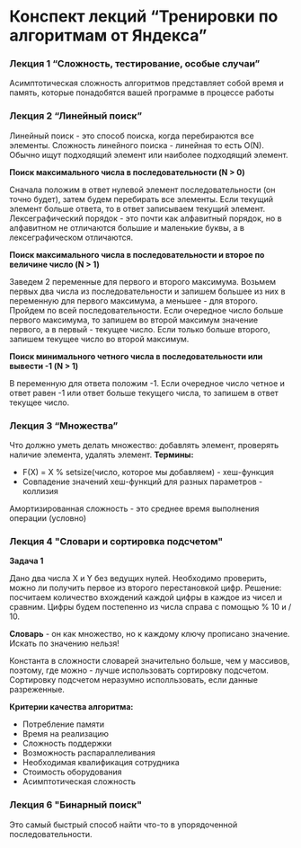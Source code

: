 # Конспект лекций “Тренировки по алгоритмам от Яндекса”

### Лекция 1 “Сложность, тестирование, особые случаи”

Асимптотическая сложность алгоритмов представляет собой время и память, которые понадобятся вашей программе в процессе работы

### Лекция 2 “Линейный поиск”

Линейный поиск - это способ поиска, когда перебираются все элементы. Сложность линейного поиска - линейная то есть O(N). Обычно ищут подходящий элемент или наиболее подходящий элемент.

**Поиск максимального числа в последовательности (N > 0)**

Сначала положим в ответ нулевой элемент последовательности (он точно будет), затем будем перебирать все элементы. Если текущий элемент больше ответа, то в ответ записываем текущий элемент.
Лексеграфический порядок - это почти как алфавитный порядок, но в алфавитном не отличаются большие и маленькие буквы, а в лексеграфическом отличаются.

**Поиск максимального числа в последовательности и второе по величине число (N > 1)**

Заведем 2 переменные для первого и второго максимума. Возьмем первых два числа из последовательности и запишем большее из них в переменную для первого максимума, а меньшее - для второго. Пройдем по всей последовательности. Если очередное число больше первого максимума, то запишем во второй максимум значение первого, а в первый - текущее число. Если только больше второго, запишем текущее число во второй максимум.

**Поиск минимального четного числа в последовательности или вывести -1 (N > 1)**

В переменную для ответа положим -1. Если очередное число четное и ответ равен -1 или ответ больше текущего числа, то запишем в ответ текущее число.

### Лекция 3 “Множества”
Что должно уметь делать множество: добавлять элемент, проверять наличие элемента, удалять элемент. **Термины:**
- F(X) = X % setsize(число, которое мы добавляем) - хеш-функция
- Совпадение значений хеш-функций для разных параметров - коллизия

Амортизированная сложность - это среднее время выполнения операции (условно)

### Лекция 4 "Словари и сортировка подсчетом"
**Задача 1**

Дано два числа X и Y без ведущих нулей. Необходимо проверить, можно ли получить первое из второго перестановкой цифр. Решение: посчитаем количество вхождений каждой цифры в каждое из чисел и сравним. Цифры будем постепенно из числа справа с помощью % 10 и / 10.

**Словарь** - он как множество, но к каждому ключу прописано значение. Искать по значению нельзя! 

Константа в сложности словарей значительно больше, чем у массивов, поэтому, где можно - лучше использовать сортировку подсчетом. Сортировку подсчетом неразумно исполльзовать, если данные разреженные.

**Критерии качества алгоритма:**
- Потребление памяти
- Время на реализацию
- Сложность поддержки
- Возможность распараллеливания
- Необходимая квалификация сотрудника
- Стоимость оборудования
- Асимптотическая сложность

### Лекция 6 "Бинарный поиск"

Это самый быстрый способ найти что-то в упорядоченной последовательности. 
